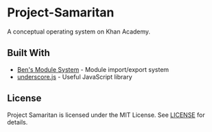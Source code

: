 # Project-Samaritan
A conceptual operating system on Khan Academy.

## Built With
 * [Ben's Module System](https://www.khanacademy.org/cs/i/6070976254115840) - Module import/export system
 * [underscore.js](https://underscorejs.org) - Useful JavaScript library

## License
Project Samaritan is licensed under the MIT License. See [LICENSE](LICENSE) for details.
